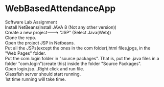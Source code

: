 # WebBasedAttendanceApp
Software Lab Assignment  
Install NetBeans(Install JAVA 8 (Not any other version))    
Create a new project---> "JSP" (Select Java(Web))  
Clone the repo.  
Open the project JSP in Netbeans.  
Put all the JSPs(except the ones in the com folder),html files,jpgs, in the "Web Pages" folder.     
Put the com.login folder in "source packages". That is, put the .java files in a folder "com.login"(create this) inside the folder "Source Packages".  
Open login.jsp...Right click and run file.  
Glassfish server should start running.  
1st time running will take time.  
